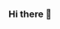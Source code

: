 ### Hi there 👋

<!--
**ECLRAIN/ECLRAIN** is a ✨ _special_ ✨ repository because its `README.md` (this file) appears on your GitHub profile.

<h1 align="center">안녕하세요 👋, 저는 김종연입니다.</h1>
<h3 align="center">07.25 시작</h3>

<h3 align="left">나와 연결:</h3 >
<p align="left">
</p>

<h3 align="left">언어 및 도구:</h3>
<p align="left"> <a href="https://aws.amazon.com" target="_blank" rel="noreferrer"> <img src="https://raw.githubusercontent.com/devicons /devicon/master/icons/amazonwebservices/amazonwebservices-original-wordmark.svg" alt="aws" width="40" height="40"/> </a> <a href="https://babeljs.io /" target="_blank" rel="noreferrer"> <img src="https://www.vectorlogo.zone/logos/babeljs/babeljs-icon.svg" alt="바벨" 너비="40" 높이= "40"/> </a> <a href="https://getbootstrap.com" target="_blank" rel="noreferrer"> <img src="https://raw.githubusercontent.com/devicons/devicon/master/icons/bootstrap/bootstrap-plain-wordmark.svg" alt="bootstrap" width="40" height="40"/> </a> <a href="https: //www.chartjs.org" target="_blank" rel="noreferrer"> <img src="https://www.chartjs.org/media/logo-title.svg" alt="chartjs" 너비=" 40" height="40"/> </a> <a href="https://www.w3schools.com/css/" target="_blank" rel="noreferrer"> <img src="https:/ /raw.githubusercontent.com/devicons/devicon/master/icons/css3/css3-original-wordmark.svg" alt="css3" width="40" height="40"/> </a> <a href="https://www.fiigma.com/" target="_blank" rel="noreferrer"> <img src="https://www.vectorlogo.zone/logos/figma/figma-icon.svg " alt="figma" 너비="40" height="40"/> </a> <a href="https://git-scm.com/" target="_blank" rel="noreferrer"> < img src="https://www.vectorlogo.zone/logos/git-scm/git-scm-icon.svg" alt="git" width="40" height="40"/> </a> < a href="https://www.w3.org/html/" target="_blank" rel="noreferrer"> <img src="https://raw.githubusercontent.com/devicons/devicon/master/icons /html5/html5-original-wordmark.svg" alt="html5"너비="40" 높이="40"/> </a> <a href="https://www.oracle.com/" target="_blank" rel="noreferrer"> <img src="https: //raw.githubusercontent.com/devicons/devicon/master/icons/oracle/oracle-original.svg" alt="oracle" width="40" height="40"/> </a> <a href=" https://reactjs.org/" target="_blank" rel="noreferrer"> <img src="https://raw.githubusercontent.com/devicons/devicon/master/icons/react/react-original-wordmark .svg" alt="반응" 너비="40" 높이="40"/> </a> <a href="https://spring.io/" target="_blank" rel="noreferrer"> <img src="https://www.vectorlogo.zone/logos/springio/springio-icon.svg" alt="봄" 너비="40" 높이="40"/> </a> </p >
